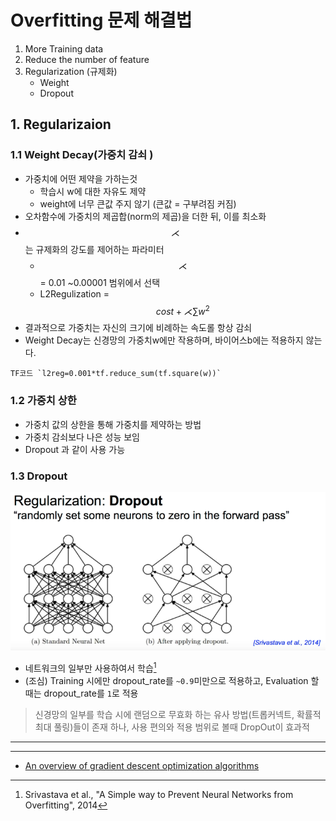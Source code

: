 # Overfitting 문제 해결법 
1. More Training data
2. Reduce the number of feature
3. Regularization (규제화)  
    * Weight
    * Dropout 

## 1. Regularizaion

### 1.1 Weight Decay(가중치 감쇠 )
* 가중치에 어떤 제약을 가하는것
    * 학습시 w에 대한 자유도 제약
    * weight에 너무 큰값 주지 않기 (큰값 = 구부려짐 커짐)
* 오차함수에 가중치의 제곱합(norm의 제곱)을 더한 뒤, 이를 최소화
* $$ \rightthreetimes$$는 규제화의 강도를 제어하는 파라미터 
    * $$ \rightthreetimes$$ = 0.01 ~0.00001 범위에서 선택 
    * L2Regulization = $$ cost + \rightthreetimes \sum w^2 $$
* 결과적으로 가중치는 자신의 크기에 비례하는 속도롤 항상 감쇠 
* Weight Decay는 신경망의 가중치w에만 작용하며, 바이어스b에는 적용하지 않는다. 


```
TF코드 `l2reg=0.001*tf.reduce_sum(tf.square(w))`
```

### 1.2 가중치 상한 
* 가중치 값의 상한을 통해 가중치를 제약하는 방법
* 가중치 감쇠보다 나은 성능 보임 
* Dropout 과 같이 사용 가능 



### 1.3 Dropout 
![](/assets/dropout.PNG)
* 네트워크의 일부만 사용하여서 학습[^4] 
* (조심) Training 시에만 dropout_rate를 `~0.9`미만으로 적용하고, Evaluation 할때는 dropout_rate를 `1`로 적용

> 신경망의 일부를 학습 시에 랜덤으로 무효화 하는 유사 방법(트롭커넥트, 확률적 최대 풀링)들이 존재 하나, 사용 편의와 적용 범위로 볼때 DropOut이 효과적



---




[^1]: Hinton et al.,"A Fast Learning Algorithm for Deep Belief Nets", 2006
[^2]: X.Glorot and Y.Bengio, "understanding the difficulty of training deep feedforward neural networks", 2010
[^3]: K.He, "Delving Deep into Rectifiers:Surpassing Human-Level Performance on ImageNet Classification", 2015
[^4]: Srivastava et al., "A Simple way to Prevent Neural Networks from Overfitting", 2014

--- 
* [An overview of gradient descent optimization algorithms](http://sebastianruder.com/optimizing-gradient-descent/)